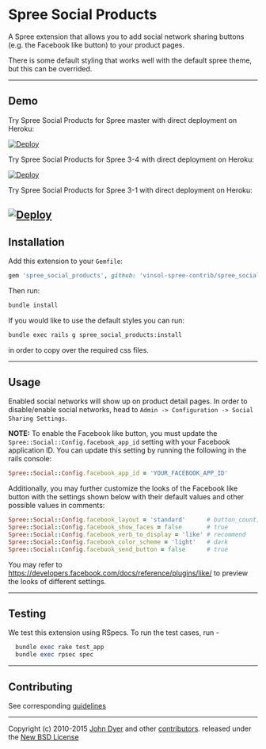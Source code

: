 # Spree Social Products

A Spree extension that allows you to add social network sharing buttons (e.g. the Facebook like button) to your product pages.

There is some default styling that works well with the default spree theme, but this can be overrided.

---
Demo
----
Try Spree Social Products for Spree master with direct deployment on Heroku:

[![Deploy](https://www.herokucdn.com/deploy/button.svg)](https://heroku.com/deploy?template=https://github.com/vinsol-spree-contrib/spree-demo-heroku/tree/spree-social-products-master)

Try Spree Social Products for Spree 3-4 with direct deployment on Heroku:

[![Deploy](https://www.herokucdn.com/deploy/button.svg)](https://heroku.com/deploy?template=https://github.com/vinsol-spree-contrib/spree-demo-heroku/tree/spree-social-products-3-4)

Try Spree Social Products for Spree 3-1 with direct deployment on Heroku:

[![Deploy](https://www.herokucdn.com/deploy/button.svg)](https://heroku.com/deploy?template=https://github.com/vinsol-spree-contrib/spree-demo-heroku/tree/spree-social-products-3-1)
---

## Installation

Add this extension to your `Gemfile`:

```ruby
gem 'spree_social_products', github: 'vinsol-spree-contrib/spree_social_products', branch: '3-4-stable'
```

Then run:

```bash
bundle install
```

If you would like to use the default styles you can run:

```bash
bundle exec rails g spree_social_products:install
```

in order to copy over the required css files.

---

## Usage

Enabled social networks will show up on product detail pages. In order to disable/enable social networks, head to `Admin -> Configuration -> Social Sharing Settings`.

__NOTE:__ To enable the Facebook like button, you must update the `Spree::Social::Config.facebook_app_id` setting with your Facebook application ID. You can update this setting by running the following in the rails console:

```ruby
Spree::Social::Config.facebook_app_id = 'YOUR_FACEBOOK_APP_ID'
```

Additionally, you may further customize the looks of the Facebook like button with the settings shown below with their default values and other possible values in comments:

```ruby
Spree::Social::Config.facebook_layout = 'standard'      # button_count, box_count
Spree::Social::Config.facebook_show_faces = false       # true
Spree::Social::Config.facebook_verb_to_display = 'like' # recommend
Spree::Social::Config.facebook_color_scheme = 'light'   # dark
Spree::Social::Config.facebook_send_button = false      # true
```

You may refer to https://developers.facebook.com/docs/reference/plugins/like/ to preview the looks of different settings.

---

## Testing

We test this extension using RSpecs. To run the test cases, run -

```ruby
  bundle exec rake test_app
  bundle exec rpsec spec
```

---

## Contributing

See corresponding [guidelines][1]

---

Copyright (c) 2010-2015 [John Dyer][2] and other [contributors][3]. released under the [New BSD License][4]

[1]: https://github.com/spree-contrib/spree_social_products/blob/master/CONTRIBUTING.md
[2]: https://github.com/LBRapid
[3]: https://github.com/spree-contrib/spree_social_products/graphs/contributors
[4]: https://github.com/spree-contrib/spree_social_products/blob/master/LICENSE.md
